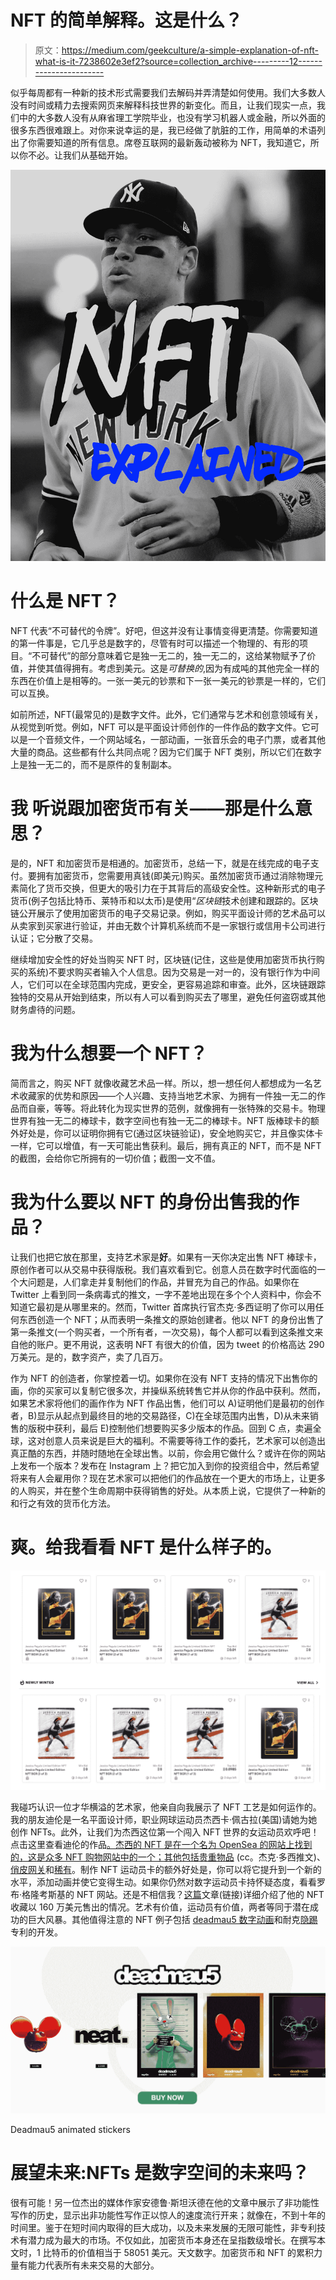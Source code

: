 # NFT 的简单解释。这是什么？

> 原文：<https://medium.com/geekculture/a-simple-explanation-of-nft-what-is-it-7238602e3ef2?source=collection_archive---------12----------------------->

似乎每周都有一种新的技术形式需要我们去解码并弄清楚如何使用。我们大多数人没有时间或精力去搜索网页来解释科技世界的新变化。而且，让我们现实一点，我们中的大多数人没有从麻省理工学院毕业，也没有学习机器人或金融，所以外面的很多东西很难跟上。对你来说幸运的是，我已经做了肮脏的工作，用简单的术语列出了你需要知道的所有信息。席卷互联网的最新轰动被称为 NFT，我知道它，所以你不必。让我们从基础开始。

![](img/43dd792da9d9d92d24093877c487b385.png)

# **什么是 NFT？**

NFT 代表“不可替代的令牌”。好吧，但这并没有让事情变得更清楚。你需要知道的第一件事是，它几乎总是数字的，尽管有时可以描述一个物理的、有形的项目。“不可替代”的部分意味着它是独一无二的，独一无二的，这给某物赋予了价值，并使其值得拥有。考虑到美元。这是*可替换的*,因为有成吨的其他完全一样的东西在价值上是相等的。一张一美元的钞票和下一张一美元的钞票是一样的，它们可以互换。

如前所述，NFT(最常见的)是数字文件。此外，它们通常与艺术和创意领域有关，从视觉到听觉。例如，NFT 可以是平面设计师创作的一件作品的数字文件。它可以是一个音频文件，一个网站域名，一部动画，一张音乐会的电子门票，或者其他大量的商品。这些都有什么共同点呢？因为它们属于 NFT 类别，所以它们在数字上是独一无二的，而不是原件的复制副本。

# 我 **听说跟加密货币有关——那是什么意思？**

是的，NFT 和加密货币是相通的。加密货币，总结一下，就是在线完成的电子支付。要拥有加密货币，您需要用真钱(即美元)购买。虽然加密货币通过消除物理元素简化了货币交换，但更大的吸引力在于其背后的高级安全性。这种新形式的电子货币(例子包括比特币、莱特币和以太币)是使用“*区块链*技术创建和跟踪的。区块链公开展示了使用加密货币的电子交易记录。例如，购买平面设计师的艺术品可以从卖家到买家进行验证，并由无数个计算机系统而不是一家银行或信用卡公司进行认证；它分散了交易。

继续增加安全性的好处当购买 NFT 时，区块链(记住，这些是使用加密货币执行购买的系统)不要求购买者输入个人信息。因为交易是一对一的，没有银行作为中间人，它们可以在全球范围内完成，更安全，更容易追踪和审查。此外，区块链跟踪独特的交易从开始到结束，所以有人可以看到购买去了哪里，避免任何盗窃或其他财务虐待的问题。

# 我为什么想要一个 NFT？

简而言之，购买 NFT 就像收藏艺术品一样。所以，想一想任何人都想成为一名艺术收藏家的优势和原因——个人兴趣、支持当地艺术家、为拥有一件独一无二的作品而自豪，等等。将此转化为现实世界的范例，就像拥有一张特殊的交易卡。物理世界有独一无二的棒球卡，数字空间也有独一无二的棒球卡。NFT 版棒球卡的额外好处是，你可以证明你拥有它(通过区块链验证)，安全地购买它，并且像实体卡一样，它可以增值，有一天可能出售获利。最后，拥有真正的 NFT，而不是 NFT 的截图，会给你它所拥有的一切价值；截图一文不值。

# **我为什么要以 NFT 的身份出售我的作品？**

让我们也把它放在那里，支持艺术家是**好**。如果有一天你决定出售 NFT 棒球卡，原创作者可以从交易中获得版税。我们喜欢看到它。创意人员在数字时代面临的一个大问题是，人们拿走并复制他们的作品，并冒充为自己的作品。如果你在 Twitter 上看到同一条病毒式的推文，一字不差地出现在多个个人资料中，你会不知道它最初是从哪里来的。然而，Twitter 首席执行官杰克·多西证明了你可以用任何东西创造一个 NFT；从而表明一条推文的原始创建者。他以 NFT 的身份出售了第一条推文(一个购买者，一个所有者，一次交易)，每个人都可以看到这条推文来自他的账户。更不用说，这表明 NFT 有很大的价值，因为 tweet 的价格高达 290 万美元。是的，数字资产，卖了几百万。

作为 NFT 的创造者，你掌控着一切。如果你在没有 NFT 支持的情况下出售你的画，你的买家可以复制它很多次，并操纵系统转售它并从你的作品中获利。然而，如果艺术家将他们的画作作为 NFT 作品出售，他们可以 A)证明他们是最初的创作者，B)显示从起点到最终目的地的交易路径，C)在全球范围内出售，D)从未来销售的版税中获利，最后 E)控制他们想要购买多少版本的作品。回到 C 点，卖遍全球，这对创意人员来说是巨大的福利。不需要等待工作的委托，艺术家可以创造出真正酷的东西，并随时随地在全球出售。以前，你会用它做什么？或许在你的网站上发布一个版本？发布在 Instagram 上？把它加入到你的投资组合中，然后希望将来有人会雇用你？现在艺术家可以把他们的作品放在一个更大的市场上，让更多的人购买，并在整个生命周期中获得销售的好处。从本质上说，它提供了一种新的和行之有效的货币化方法。

# **爽。给我看看 NFT 是什么样子的。**

![](img/f20505d988a644910eb3c38797b3f54c.png)

我碰巧认识一位才华横溢的艺术家，他亲自向我展示了 NFT 工艺是如何运作的。我的朋友迪伦是一名平面设计师，职业网球运动员杰西卡·佩古拉(美国)请她为她创作 NFTs。此外，让我们为杰西这位第一个闯入 NFT 世界的女运动员欢呼吧！点击这里查看迪伦的作品[。杰西的 NFT 是在一个名为 OpenSea 的网站上找到的，这是众多 NFT 购物网站中的一个；其他包括](https://opensea.io/collection/jessica-pegula-limited-edition-nft-collection)[贵重物品](https://v.cent.co/) (cc。杰克·多西推文)、[俏皮网关](https://niftygateway.com/)和[稀有](https://rarible.com/)。制作 NFT 运动员卡的额外好处是，你可以将它提升到一个新的水平，添加动画并使它变得生动。如果你仍然对数字运动员卡持怀疑态度，看看罗布·格隆考斯基的 NFT 网站。还是不相信我？[这篇](https://www.ledgerinsights.com/super-bowl-champion-gronkowski-nft-nonfungible-token-blockchain/)文章(链接)详细介绍了他的 NFT 收藏以 160 万美元售出的情况。艺术有价值，运动员有价值，两者等同于潜在成功的巨大风暴。其他值得注意的 NFT 例子包括 [deadmau5 数字动画](https://deadmau5.rarez.io/)和耐克[隐踢](https://www.pymnts.com/innovation/2019/nike-patents-cryptokicks-blockchain-shoes/)专利的开发。

![](img/8640998dab979740202357ebe12d9242.png)

Deadmau5 animated stickers

# **展望未来:NFTs 是数字空间的未来吗？**

很有可能！另一位杰出的媒体作家安德鲁·斯坦沃德在他的文章中展示了非功能性写作的历史，显示出非功能性写作正以惊人的速度流行开来；就像在，不到十年的时间里。鉴于在短时间内取得的巨大成功，以及未来发展的无限可能性，非专利技术有潜力成为最大的市场。不仅如此，加密货币本身还在呈指数级增长。在撰写本文时，1 比特币的价值相当于 58051 美元。天文数字。加密货币和 NFT 的累积力量有能力代表所有未来交易的大部分。